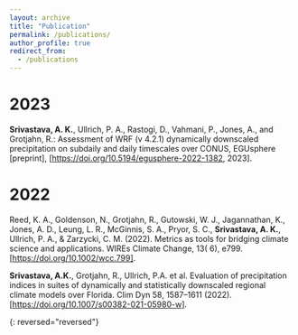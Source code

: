 ```yaml
---
layout: archive
title: "Publication"
permalink: /publications/
author_profile: true
redirect_from:
  - /publications
---
```



2023
======
**Srivastava, A. K.**, Ullrich, P. A., Rastogi, D., Vahmani, P., Jones, A., and Grotjahn, R.: Assessment of WRF (v 4.2.1) dynamically downscaled precipitation on subdaily and daily timescales over CONUS, EGUsphere [preprint], [https://doi.org/10.5194/egusphere-2022-1382, 2023]. 

2022
======
Reed, K. A., Goldenson, N., Grotjahn, R., Gutowski, W. J., Jagannathan, K., Jones, A. D., Leung, L. R., McGinnis, S. A., Pryor, S. C., **Srivastava, A. K.**, Ullrich, P. A., & Zarzycki, C. M. (2022). Metrics as tools for bridging climate science and applications. WIREs Climate Change, 13( 6), e799. [https://doi.org/10.1002/wcc.799].

**Srivastava, A.K.**, Grotjahn, R., Ullrich, P.A. et al. Evaluation of precipitation indices in suites of dynamically and statistically downscaled regional climate models over Florida. Clim Dyn 58, 1587–1611 (2022). [https://doi.org/10.1007/s00382-021-05980-w].

{: reversed="reversed"}

